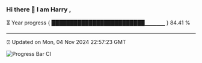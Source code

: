### Hi there 👋 I am Harry , 

⏳ Year progress { █████████████████████████▁▁▁▁▁ } 84.41 %

---

⏰ Updated on Mon, 04 Nov 2024 22:57:23 GMT

![Progress Bar CI](https://github.com/duykhang68/duykhang68/workflows/Progress%20Bar%20CI/badge.svg)
